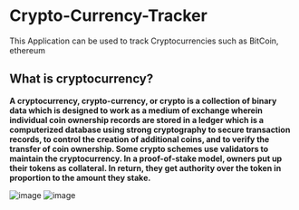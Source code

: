 # Crypto-Currency-Tracker
This Application can be used to track Cryptocurrencies such as BitCoin, ethereum

## What is cryptocurrency?
****A cryptocurrency, crypto-currency, or crypto is a collection of binary data which is designed to work as a medium of exchange wherein individual coin ownership records are stored in a ledger which is a computerized database using strong cryptography to secure transaction records, to control the creation of additional coins, and to verify the transfer of coin ownership. Some crypto schemes use validators to maintain the cryptocurrency. In a proof-of-stake model, owners put up their tokens as collateral. In return, they get authority over the token in proportion to the amount they stake.****

![image](https://user-images.githubusercontent.com/68856803/137439206-a4a2a7e1-bc4e-4348-83bf-d03105673042.png) ![image](https://user-images.githubusercontent.com/68856803/137439223-0c6c432b-9370-473f-93a2-fc1e827e9cb4.png)


